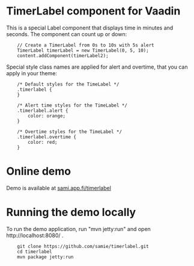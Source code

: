 TimerLabel component for Vaadin
==============

This is a special Label component that displays time in minutes and seconds. The component can count up or down:

		// Create a TimerLabel from 0s to 10s with 5s alert
		TimerLabel timerLabel = new TimerLabel(0, 5, 10);
		content.addComponent(timerLabel2);
		
		
Special style class names are applied for alert and overtime, that you can apply in your theme:

		/* Default styles for the TimeLabel */
		.timerlabel {
		}

		/* Alert time styles for the TimeLabel */
		.timerlabel.alert { 
			color: orange; 
		}
  
		/* Overtime styles for the TimeLabel */
		.timerlabel.overtime {
			color: red;
		}
		


Online demo
=======

Demo is available at [sami.app.fi/timerlabel](http://sami.app.fi/timerlabel)


Running the demo locally
=======

To run the demo application, run "mvn jetty:run" and open http://localhost:8080/ .

		git clone https://github.com/samie/timerlabel.git
		cd timerlabel
		mvn package jetty:run

